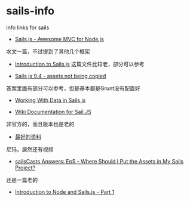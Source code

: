 sails-info
==========

info links for sails


* [Sails.js - Awesome MVC for Node.js](http://sethetter.com/sails-js/)

水文一篇，不过提到了其他几个框架

* [Introduction to Sails.js](http://code.tutsplus.com/tutorials/introduction-to-sailsjs--net-35390) 这篇文件比较老，部分可以参考


* [Sails js 9.4 - assets not being copied](http://stackoverflow.com/questions/20316958/sails-js-9-4-assets-not-being-copied)

答案里面有部分可以参考，但是基本都是Grunt没有配置好


* [Working With Data in Sails.js](http://code.tutsplus.com/tutorials/working-with-data-in-sailsjs--net-31525)


* [Wiki Documentation for Sail.JS](https://github.com/xdissent/sails-wiki)

非官方的，而且版本也是老的


* [最好的资料](http://irlnathan.github.io/sailscasts/blog/archives/)

尼玛，居然还有视频



* [sailsCasts Answers: Ep5 - Where Should I Put the Assets in My Sails Project?](http://irlnathan.github.io/sailscasts/blog/2013/12/05/sailscasts-answers-ep5-where-should-i-put-the-assets-in-my-sails-project/)

还是一篇老的





* [Introduction to Node and Sails.js - Part 1](https://www.youtube.com/watch?v=AcwlZQb-cmQ)
